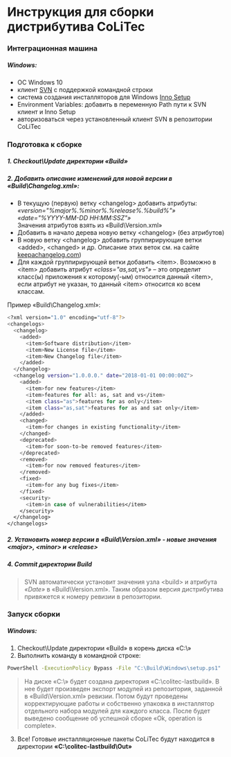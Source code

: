 # Инструкция для сборки дистрибутива CoLiTec

### Интеграционная машина

##### Windows:
- ОС Windows 10
- клиент [SVN](https://tortoisesvn.net) с поддержкой командной строки
- система создания инсталляторов для Windows [Inno Setup](http://www.jrsoftware.org/isdl.php#stable)
- Environment Variables: добавить в переменную Path пути к SVN клиент и Inno Setup
- авторизоваться через установленный клиент SVN в репозитории CoLiTec

### Подготовка к сборке

##### 1. Checkout\Update директории «Build»

##### 2. Добавить описание изменений для новой версии в «Build\Changelog.xml»:
- В текущую (первую) ветку \<changelog\> добавить атрибуты:<br/>
*«version="%major%.%minor%.%release%.%build%"»*<br/>
*«date="%YYYY-MM-DD HH:MM:SSZ"»*<br/>
Значения атрибутов взять из «Build\Version.xml»
- Добавить в начало дерева новую ветку \<changelog\> (без атрибутов)
- В новую ветку \<changelog\> добавить группирирующие ветки \<added\>, \<changed\> и др. Описание этих веток см. на сайте [keepachangelog.com](https://keepachangelog.com))
- Для каждой группирирующей ветки добавить \<item\>. Возможно в \<item\> добавить атрибут *«class="as,sat,vs"»* – это  определит класс(ы) приложения к которому(-ым) относится данный \<item\>, если атрибут не указан, то данный \<item\> относится ко всем классам.

Пример «Build\Changelog.xml»:
```sh
<?xml version="1.0" encoding="utf-8"?>
<changelogs>
  <changelog>
    <added>
      <item>Software distribution</item>
      <item>New License file</item>
      <item>New Changelog file</item>
    </added> 
  </changelog>
  <changelog version="1.0.0.0." date="2018-01-01 00:00:00Z">
    <added>
      <item>for new features</item>
      <item>features for all: as, sat and vs</item>
      <item class="as">features for as only</item>
      <item class="as,sat">features for as and sat only</item>
    </added>   
    <changed>
      <item>for changes in existing functionality</item>
    </changed> 
    <deprecated>
      <item>for soon-to-be removed features</item>
    </deprecated>   
    <removed>
      <item>for now removed features</item>
    </removed>
    <fixed>
      <item>for any bug fixes</item>
    </fixed> 
    <security>
      <item>in case of vulnerabilities</item>
    </security>   
  </changelog>
</changelogs>
```
##### 2. Установить номер версии в «Build\Version.xml» - новые значения \<major\>, \<minor\> и \<release\>

##### 4. Commit директории Build
> SVN автоматически установит значения узла \<build\> и атрибута *«Date»* в «Build\Version.xml». Таким образом версия дистрибутива привяжется к номеру ревизии в репозитории.

### Запуск сборки

##### Windows:
1. Checkout\Update директории «Build» в корень диска «С:\»
2. Выполнить команду в командной строке:
```sh
PowerShell -ExecutionPolicy Bypass -File "C:\Build\Windows\setup.ps1"
```

> На диске «C:\» будет создана директория «C:\colitec-lastbuild». В нее будет произведен экспорт модулей из репозитория, заданной в «Build\Version.xml» ревизии. Потом будут проведены корректирующие работы и собственно упаковка в инсталлятор отдельного набора модулей для каждого класса. После будет выведено сообщение об успешной сборке «Ok, operation is complete».

3. Все! Готовые инсталляционные пакеты CoLiTec будут находится в директории **«С:\colitec-lastbuild\Out»**
